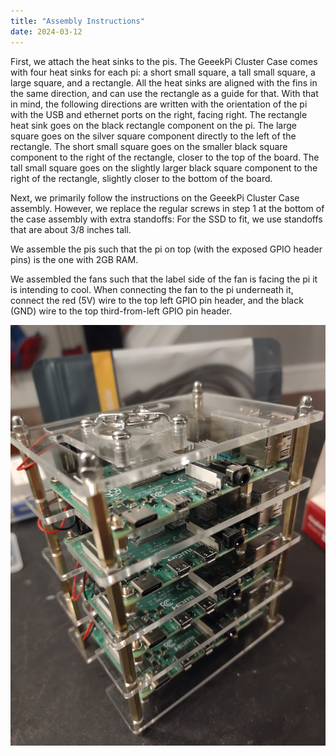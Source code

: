 ```yaml
---
title: "Assembly Instructions"
date: 2024-03-12
---
```

First, we attach the heat sinks to the pis. The GeeekPi Cluster Case comes with four heat sinks for each pi: a short small square, a tall small square, a large square, and a rectangle. All the heat sinks are aligned with the fins in the same direction, and can use the rectangle as a guide for that. With that in mind, the following directions are written with the orientation of the pi with the USB and ethernet ports on the right, facing right. The rectangle heat sink goes on the black rectangle component on the pi. The large square goes on the silver square component directly to the left of the rectangle. The short small square goes on the smaller black square component to the right of the rectangle, closer to the top of the board. The tall small square goes on the slightly larger black square component to the right of the rectangle, slightly closer to the bottom of the board.

Next, we primarily follow the instructions on the GeeekPi Cluster Case assembly. However, we replace the regular screws in step 1 at the bottom of the case assembly with extra standoffs: For the SSD to fit, we use standoffs that are about 3/8 inches tall.

We assemble the pis such that the pi on top (with the exposed GPIO header pins) is the one with 2GB RAM. 

We assembled the fans such that the label side of the fan is facing the pi it is intending to cool. When connecting the fan to the pi underneath it, connect the red (5V) wire to the top left GPIO pin header, and the black (GND) wire to the top third-from-left GPIO pin header.

![Assembled bramble housing with pis and fans](assets/images/IMG_20240312_232846890.jpg)
